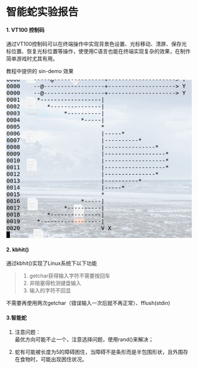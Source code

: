 # 智能蛇实验报告
#### 1. VT100 控制码  
通过VT100控制码可以在终端操作中实现背景色设置、光标移动、清屏、保存光标位置、恢复光标位置等操作，使使用C语言也能在终端实现复杂的效果，在制作简单游戏时尤其有用。  

教程中提供的 sin-demo 效果

![](images\lab15.gif)

#### 2. kbhit()
通过kbhit()实现了Linux系统下以下功能
>1. getchar获得输入字符不需要按回车
>2. 非阻塞得检测键盘输入
>3. 输入的字符不回显

不需要再使用两次getchar（错误输入一次后就不再正常）、fflush(stdin)

#### 3.智能蛇
1. 注意问题：  
最优方向可能不止一个，注意选择问题，使用rand()来解决；

2. 蛇有可能被长度为5的障碍困住，当障碍不是条形而是半包围形状，且外围存在食物时，可能出现困住状况。

